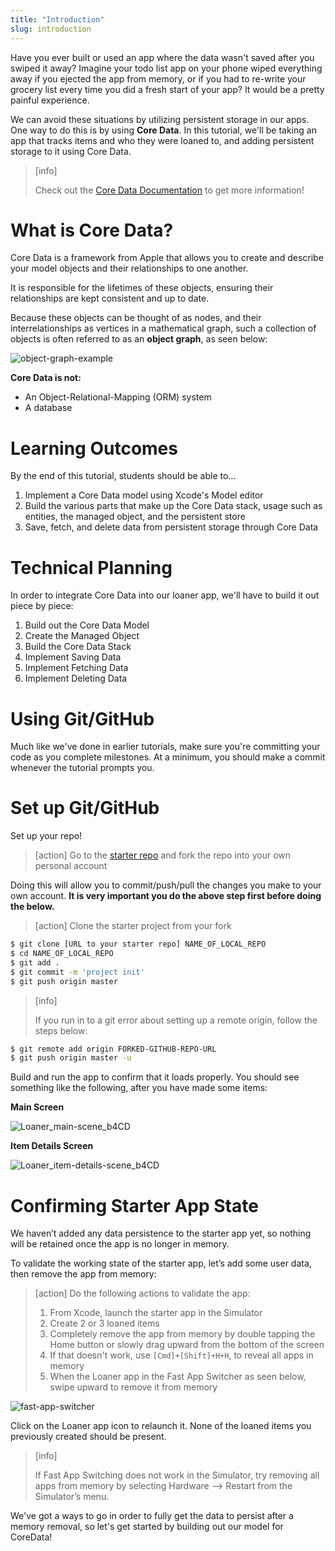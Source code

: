 ```yaml
---
title: "Introduction"
slug: introduction
---
```


Have you ever built or used an app where the data wasn't saved after you swiped it away? Imagine your todo list app on your phone wiped everything away if you ejected the app from memory, or if you had to re-write your grocery list every time you did a fresh start of your app? It would be a pretty painful experience.

We can avoid these situations by utilizing persistent storage in our apps. One way to do this is by using **Core Data**. In this tutorial, we'll be taking an app that tracks items and who they were loaned to, and adding persistent storage to it using Core Data.

> [info]
>
> Check out the [Core Data Documentation](https://developer.apple.com/documentation/coredata) to get more information!

# What is Core Data?

Core Data is a framework from Apple that allows you to create and describe your model objects and their relationships to one another.

It is responsible for the lifetimes of these objects, ensuring their relationships are kept consistent and up to date.

Because these objects can be thought of as nodes, and their interrelationships as vertices in a mathematical graph, such a collection of objects is often referred to as an **object graph**, as seen below:

![object-graph-example](assets/object-graph-example.png)

**Core Data is not:**

- An Object-Relational-Mapping (ORM) system
- A database

# Learning Outcomes

By the end of this tutorial, students should be able to...

1. Implement a Core Data model using Xcode's Model editor
1. Build the various parts that make up the Core Data stack, usage such as entities, the managed object, and the persistent store
1. Save, fetch, and delete data from persistent storage through Core Data

# Technical Planning

In order to integrate Core Data into our loaner app, we'll have to build it out piece by piece:

1. Build out the Core Data Model
1. Create the Managed Object
1. Build the Core Data Stack
1. Implement Saving Data
1. Implement Fetching Data
1. Implement Deleting Data

# Using Git/GitHub

Much like we've done in earlier tutorials, make sure you're committing your code as you complete milestones. At a minimum, you should make a commit whenever the tutorial prompts you.

# Set up Git/GitHub

Set up your repo!

> [action]
> Go to the [starter repo](https://github.com/Make-School-Labs/StarterApp-CoreData-iOS) and fork the repo into your own personal account

Doing this will allow you to commit/push/pull the changes you make to your own account. **It is very important you do the above step first before doing the below.**

> [action]
> Clone the starter project from your fork
>
```bash
$ git clone [URL to your starter repo] NAME_OF_LOCAL_REPO
$ cd NAME_OF_LOCAL_REPO
$ git add .
$ git commit -m 'project init'
$ git push origin master
```

<!-- -->

> [info]
>
> If you run in to a git error about setting up a remote origin, follow the steps below:
>
```bash
$ git remote add origin FORKED-GITHUB-REPO-URL
$ git push origin master -u
```

Build and run the app to confirm that it loads properly. You should see something like the following, after you have made some items:

**Main Screen**

![Loaner_main-scene_b4CD](assets/Loaner_main-scene_b4CD.png)

**Item Details Screen**

![Loaner_item-details-scene_b4CD](assets/Loaner_item-details-scene_b4CD.png)

# Confirming Starter App State
We haven’t added any data persistence to the starter app yet, so nothing will be retained once the app is no longer in memory.

To validate the working state of the starter app, let’s add some user data, then remove the app from memory:

> [action]
> Do the following actions to validate the app:
>
> 1. From Xcode, launch the starter app in the Simulator
> 1. Create 2 or 3 loaned items
> 1. Completely remove the app from memory by double tapping the Home button or slowly drag upward from the bottom of the screen
> 1. If that doesn't work, use `[Cmd]+[Shift]+H+H`, to reveal all apps in memory
> 1. When the Loaner app in the Fast App Switcher as seen below, swipe upward to remove it from memory

![fast-app-switcher](assets/Fast-App-Switching.png)

Click on the Loaner app icon to relaunch it. None of the loaned items you previously created should be present.

> [info]
>
> If Fast App Switching does not work in the Simulator, try removing all apps from memory by selecting Hardware —> Restart from the Simulator’s menu.

We've got a ways to go in order to fully get the data to persist after a memory removal, so let's get started by building out our model for CoreData!

